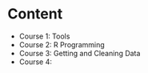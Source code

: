 # Content
* Course 1: Tools
* Course 2: R Programming
* Course 3: Getting and Cleaning Data
* Course 4: 
